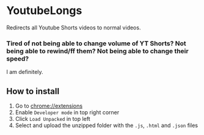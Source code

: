 # YoutubeLongs
Redirects all Youtube Shorts videos to normal videos.

### Tired of not being able to change volume of YT Shorts? Not being able to rewind/ff them? Not being able to change their speed?  
I am definitely.


## How to install
1. Go to [chrome://extensions](chrome://extensions)
2. Enable `Developer mode` in top right corner
3. Click `Load Unpacked` in top left
4. Select and upload the unzipped folder with the `.js`, `.html` and `.json` files
